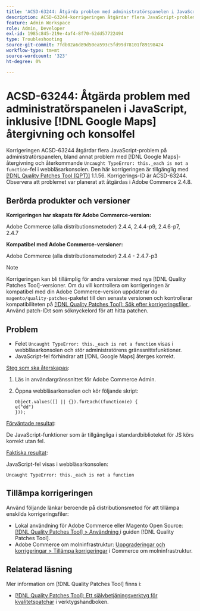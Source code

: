 ```yaml
---
title: 'ACSD-63244: Åtgärda problem med administratörspanelen i JavaScript, inklusive  [!DNL Google Maps] återgivning och konsolfel'
description: ACSD-63244-korrigeringen åtgärdar flera JavaScript-problem på administratörspanelen, inklusive problem med  [!DNL Google Maps] återgivning och återkommande Uncaught TypeError this._each är inte en funktion" i webbläsarkonsolen.
feature: Admin Workspace
role: Admin, Developer
exl-id: 1985c845-219e-4af4-8f70-62dd57722494
type: Troubleshooting
source-git-commit: 7fdb02a6d89d50ea593c5fd99d78101f89198424
workflow-type: tm+mt
source-wordcount: '323'
ht-degree: 0%

---
```


# ACSD-63244: Åtgärda problem med administratörspanelen i JavaScript, inklusive [!DNL Google Maps] återgivning och konsolfel

Korrigeringen ACSD-63244 åtgärdar flera JavaScript-problem på administratörspanelen, bland annat problem med [!DNL Google Maps]-återgivning och återkommande `Uncaught TypeError: this._each is not a function`-fel i webbläsarkonsolen. Den här korrigeringen är tillgänglig med [[!DNL Quality Patches Tool (QPT)]](/help/tools/quality-patches-tool/quality-patches-tool-to-self-serve-quality-patches.md) 1.1.56. Korrigerings-ID är ACSD-63244. Observera att problemet var planerat att åtgärdas i Adobe Commerce 2.4.8.

## Berörda produkter och versioner

**Korrigeringen har skapats för Adobe Commerce-version:**

Adobe Commerce (alla distributionsmetoder) 2.4.4, 2.4.4-p9, 2.4.6-p7, 2.4.7

**Kompatibel med Adobe Commerce-versioner:**

Adobe Commerce (alla distributionsmetoder) 2.4.4 - 2.4.7-p3

>[!NOTE]
>
>Korrigeringen kan bli tillämplig för andra versioner med nya [!DNL Quality Patches Tool]-versioner. Om du vill kontrollera om korrigeringen är kompatibel med din Adobe Commerce-version uppdaterar du `magento/quality-patches`-paketet till den senaste versionen och kontrollerar kompatibiliteten på [[!DNL Quality Patches Tool]: Sök efter korrigeringsfiler ](https://experienceleague.adobe.com/tools/commerce-quality-patches/index.html?lang=sv-SE). Använd patch-ID:t som söknyckelord för att hitta patchen.

## Problem

* Felet `Uncaught TypeError: this._each is not a function` visas i webbläsarkonsolen och stör administratörens gränssnittsfunktioner.
* JavaScript-fel förhindrar att [!DNL Google Maps] återges korrekt.

<u>Steg som ska återskapas</u>:

1. Läs in användargränssnittet för Adobe Commerce Admin.
1. Öppna webbläsarkonsolen och kör följande skript:

   ```
   Object.values([] || {}).forEach((function(e) {  
   e("dd")  
   }));  
   ```

<u>Förväntade resultat</u>:

De JavaScript-funktioner som är tillgängliga i standardbiblioteket för JS körs korrekt utan fel.

<u>Faktiska resultat</u>:

JavaScript-fel visas i webbläsarkonsolen:

```
Uncaught TypeError: this._each is not a function
```

## Tillämpa korrigeringen

Använd följande länkar beroende på distributionsmetod för att tillämpa enskilda korrigeringsfiler:

* Lokal användning för Adobe Commerce eller Magento Open Source: [[!DNL Quality Patches Tool] > Användning ](/help/tools/quality-patches-tool/usage.md) i guiden [!DNL Quality Patches Tool].
* Adobe Commerce om molninfrastruktur: [Uppgraderingar och korrigeringar > Tillämpa korrigeringar](https://experienceleague.adobe.com/docs/commerce-cloud-service/user-guide/develop/upgrade/apply-patches.html?lang=sv-SE) i Commerce om molninfrastruktur.

## Relaterad läsning

Mer information om [!DNL Quality Patches Tool] finns i:

* [[!DNL Quality Patches Tool]: Ett självbetjäningsverktyg för kvalitetspatchar](/help/tools/quality-patches-tool/quality-patches-tool-to-self-serve-quality-patches.md) i verktygshandboken.
